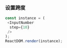 ### 设置跨度

<!--start-code-->
```js
const instance = (
 <InputNumber
  step={10}
 />
);
ReactDOM.render(instance);
```
<!--end-code-->
